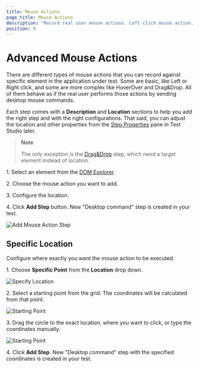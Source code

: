 ```yaml
---
title: Mouse Actions
page_title: Mouse Actions
description: "Record real user mouse actions. Left click mouse action. Double click action. Right click real user mouse action."
position: 0
---
```

# Advanced Mouse Actions

There are different types of mouse actions that you can record against specific element in the application under test. Some are basic, like Left or Right click, and some are more complex like HoverOver and Drag&Drop. All of them behave as if the real user performs those actions by sending desktop mouse commands. 

Each step comes with a **Description** and **Location** sections to help you add the right step and with the right configurations. That said, you can adjust the location and other properties from the <a href="/features/test-maintenance/test-step-properties" target="_blank">Step Properties</a> pane in Test Studio later. 

> **Note**
>
> The only exception is the <a href="/features/recorder/advanced-recording-tools/element-steps/actions/drag-and-drop" target="_blank">Drag&Drop</a> step, which need a target element instead of location. 

1.&nbsp;Select an element from the <a href="/features/recorder/advanced-recording-tools/dom-explorer" target="_blank">DOM Explorer</a>.

2.&nbsp;Choose the mouse action you want to add.

3.&nbsp;Configure the location.

4.&nbsp;Click **Add Step** button. New "Desktop command" step is created in your test.

![Add Mouse Action Step][1]

## Specific Location

Configure where exactly you want the mouse action to be executed.

1.&nbsp;Choose **Specific Point** from the **Location** drop down.

![Specify Location][2]

2.&nbsp;Select a starting point from the grid. The coordinates will be calculated from that point.

![Starting Point][3]

3.&nbsp;Drag the circle to the exact location, where you want to click, or type the coordinates manually.

![Starting Point][4]

4.&nbsp;Click **Add Step**. New "Desktop command" step with the specified coordinates is created in your test.

[1]: /img/features/recorder/advanced-recording-tools/element-steps/actions/mouse-actions/fig1.png
[2]: /img/features/recorder/advanced-recording-tools/element-steps/actions/mouse-actions/fig2.png
[3]: /img/features/recorder/advanced-recording-tools/element-steps/actions/mouse-actions/fig3.png
[4]: /img/features/recorder/advanced-recording-tools/element-steps/actions/mouse-actions/fig4.png
